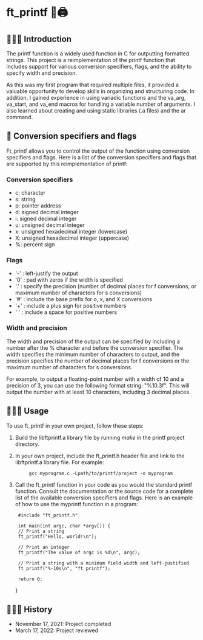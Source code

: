 # ft_printf  🎈🖨
## 💁🏻‍♂️ Introduction
The printf function is a widely used function in C for outputting formatted strings. This project is a reimplementation of the printf function that includes support for various conversion specifiers, flags, and the ability to specify width and precision.

As this was my first program that required multiple files, it provided a valuable opportunity to develop skills in organizing and structuring code. In addition, I gained experience in using variadic functions and the va_arg, va_start, and va_end macros for handling a variable number of arguments. I also learned about creating and using static libraries (.a files) and the ar command.

## 📌 Conversion specifiers and flags
Ft_printf allows you to control the output of the function using conversion specifiers and flags. Here is a list of the conversion specifiers and flags that are supported by this reimplementation of printf:

### Conversion specifiers
- c: character
- s: string
- p: pointer address
- d: signed decimal integer
- i: signed decimal integer
- u: unsigned decimal integer
- x: unsigned hexadecimal integer (lowercase)
- X: unsigned hexadecimal integer (uppercase)
- %: percent sign

### Flags
- '-' : left-justify the output
- '0' : pad with zeros if the width is specified
- '.' : specify the precision (number of decimal places for f conversions, or maximum number of characters for s conversions)
- '#' : include the base prefix for o, x, and X conversions
- '+' : include a plus sign for positive numbers
- ' ' : include a space for positive numbers

### Width and precision
The width and precision of the output can be specified by including a number after the % character and before the conversion specifier. The width specifies the minimum number of characters to output, and the precision specifies the number of decimal places for f conversions or the maximum number of characters for s conversions.

For example, to output a floating-point number with a width of 10 and a precision of 3, you can use the following format string: "%10.3f". This will output the number with at least 10 characters, including 3 decimal places.

## 👨🏻‍💻 Usage
To use ft_printf in your own project, follow these steps:

1. Build the libftprintf.a library file by running *make* in the printf project directory.

2. In your own project, include the ft_printf.h header file and link to the libftprintf.a library file. For example:
    
            gcc myprogram.c -Lpath/to/printf/project -o myprogram

3. Call the ft_printf function in your code as you would the standard printf function. Consult the documentation or the source code for a complete list of the available conversion specifiers and flags.
Here is an example of how to use the myprintf function in a program:

        #include "ft_printf.h"
            
        int main(int argc, char *argv[]) {
        // Print a string
        ft_printf("Hello, world!\n");

        // Print an integer
        ft_printf("The value of argc is %d\n", argc);

        // Print a string with a minimum field width and left-justified
        ft_printf("%-10s\n", "ft_printf");
        
        return 0;
    }

## 👨🏻‍🎓 History
- November 17, 2021: Project completed
- March 17, 2022: Project reviewed
